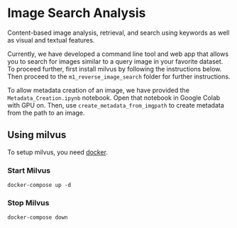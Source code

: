 # Image Search Analysis

Content-based image analysis, retrieval, and search using keywords as well as visual and textual features.

Currently, we have developed a command line tool and web app that allows you to search for images similar to a query image in your favorite dataset. To proceed further, first install milvus by following the instructions below. Then proceed to the `m1_reverse_image_search` folder for further instructions.

To allow metadata creation of an image, we have provided the `Metadata_Creation.ipynb` notebook. Open that notebook in Google Colab with GPU on. Then, use `create_metadata_from_imgpath` to create metadata from the path to an image.

## Using milvus

To setup milvus, you need [docker](https://docs.docker.com/get-docker/).

### Start Milvus

`docker-compose up -d`

### Stop Milvus

`docker-compose down`
